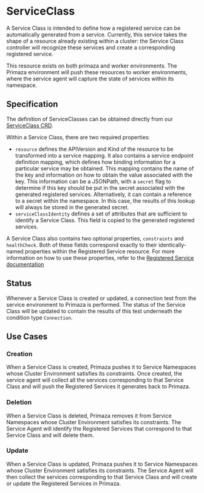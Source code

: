 # ServiceClass

A Service Class is intended to define how a registered service can be automatically generated from a service.
Currently, this service takes the shape of a resource already existing within a cluster: the Service Class controller will recognize these services and create a corresponding registered service.

This resource exists on both primaza and worker environments.
The Primaza environment will push these resources to worker environments, where the service agent will capture the state of services within its namespace. 

## Specification

The definition of ServiceClasses can be obtained directly from our [ServiceClass CRD](https://github.com/primaza/primaza/blob/main/config/crd/bases/primaza.io_serviceclasses.yaml).

Within a Service Class, there are two required properties:
- `resource` defines the APIVersion and Kind of the resource to be transformed into a service mapping.
  It also contains a service endpoint definition mapping, which defines how binding information for a particular service may be obtained.
  This mapping contains the name of the key and information on how to obtain the value associated with the key.
  This information can be a JSONPath, with a `secret` flag to determine if this key should be put in the secret associated with the generated registered services.
  Alternatively, it can contain a reference to a secret within the namespace.
  In this case, the results of this lookup will always be stored in the generated secret.
- `serviceClassIdentity` defines a set of attributes that are sufficient to identify a Service Class.
  This field is copied to the generated registered services.

A Service Class also contains two optional properties, `constraints` and `healthCheck`.
Both of these fields correspond exactly to their identically-named properties within the Registered Service resource.
For more information on how to use these properties, refer to the [Registered Service documentation](./registeredservices.md)

## Status

Whenever a Service Class is created or updated, a connection test from the service environment to Primaza is performed.
The status of the Service Class will be updated to contain the results of this test underneath the condition type `Connection`.

## Use Cases

### Creation

When a Service Class is created, Primaza pushes it to Service Namespaces whose Cluster Environment satisfies its constraints.
Once created, the service agent will collect all the services corresponding to that Service Class and will push the Registered Services it generates back to Primaza.

### Deletion

When a Service Class is deleted, Primaza removes it from Service Namespaces whose Cluster Environment satisfies its constraints.
The Service Agent will identify the Registered Services that correspond to that Service Class and will delete them.

### Update

When a Service Class is updated, Primaza pushes it to Service Namespaces whose Cluster Environment satisfies its constraints.
The Service Agent will then collect the services corresponding to that Service Class and will create or update the Registered Services in Primaza.
